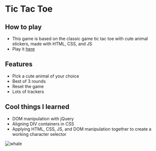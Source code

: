 # Tic Tac Toe

## How to play
- This game is based on the classic game tic tac toe with cute animal stickers, made with HTML, CSS, and JS
- Play it [here](https://jonathanchan197.github.io/Tic-Tac-Toe/) 

## Features
- Pick a cute animal of your choice
- Best of 3 rounds
- Reset the game
- Lots of trackers

## Cool things I learned
- DOM manipulation with jQuery
- Aligning DIV containers in CSS
- Applying HTML, CSS, JS, and DOM manipulation together to create a working character selector

![whale](https://cdn-icons-png.flaticon.com/512/1864/1864475.png)